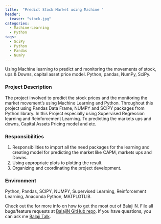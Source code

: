 ```yaml
---
title:  "Predict Stock Market using Machine "
header:
  teaser: "stock.jpg"
categories: 
  - Machine-Learning
  - Python
tags:
  - SciPy
  - Python 
  - Pandas 
  - NumPy
---
```


Using Machine learning to predict and monitoring the movements of stock, ups & Downs, capital asset price model. Python, pandas, NumPy, SciPy.

### Project Description
The project involved to predict the stock prices and the monitoring the market movement’s using Machine Learning and Python. Throughout this project using Pandas Data Frame, NUMPY and SCIPY packages from Python library. In this Project especially using Supervised Regression learning and Reinforcement Learning. To predicting the markets ups and downs, Capital Assets Pricing model and etc.    

### Responsibilities
   1. Responsibilities to import all the need packages for the learning and creating model for predicting the market like CAPM, markets ups and Downs.
   2. Using appropriate plots to plotting the result.
   3. Organizing and coordinating the project development. 


### Environment 
Python, Pandas, SCIPY, NUMPY, Supervised Learning, Reinforcement Learning, Anaconda Python, MATPLOTLIB.

Check out the for more info on how to get the most out of Balaji N. File all bugs/feature requests at [BalajiN GitHub repo][Balajin-gh]. If you have questions, you can ask me [Balaji Talk][BalajiN-talk].

[Balajin-gh]:   https://github.com/balajincse
[BalajiN-talk]: mailto:balajincse@outlook.com
